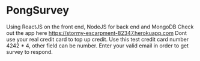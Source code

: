 # PongSurvey
Using ReactJS on the front end, NodeJS for back end and MongoDB
Check out the app here https://stormy-escarpment-82347.herokuapp.com
Dont use your real credit card to top up credit. Use this test credit card number 4242 * 4, other field can be number.
Enter your valid email in order to get survey to respond.
